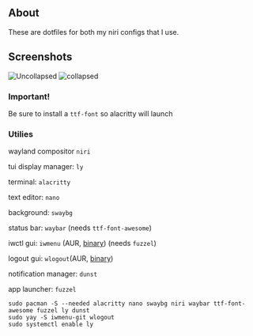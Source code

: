 ## About
These are dotfiles for both my niri configs that I use.

## Screenshots
![Uncollapsed](https://github.com/user-attachments/assets/bb7c5e38-b51a-48cc-a4da-6b70034af426)
![collapsed](https://github.com/user-attachments/assets/f7b0e0c7-88d3-4ebf-97b5-a9b18debc8d4)

### Important!
Be sure to install a ```ttf-font``` so alacritty will launch

### Utilies
wayland compositor ```niri```

tui display manager: ```ly```

terminal: ```alacritty```

text editor: ```nano```

background: ```swaybg```

status bar: ```waybar``` (needs ```ttf-font-awesome```)

iwctl gui: ```iwmenu``` (AUR, [binary](https://github.com/inmymum/dotfiles/blob/main/usr/bin/iwmenu)) (needs ```fuzzel```)

logout gui: ```wlogout```(AUR, [binary](https://github.com/inmymum/dotfiles/blob/main/usr/bin/wlogout)) 

notification manager: ```dunst```

app launcher: ```fuzzel```



```
sudo pacman -S --needed alacritty nano swaybg niri waybar ttf-font-awesome fuzzel ly dunst
sudo yay -S iwmenu-git wlogout
sudo systemctl enable ly
```









